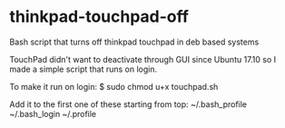 # thinkpad-touchpad-off

Bash script that turns off thinkpad touchpad in deb based systems

TouchPad didn't want to deactivate through GUI since Ubuntu 17.10 so I made a simple script that runs on login.

To make it run on login:
  $ sudo chmod u+x touchpad.sh
  
  Add it to the first one of these starting from top:
    ~/.bash_profile
    ~/.bash_login
    ~/.profile
    
